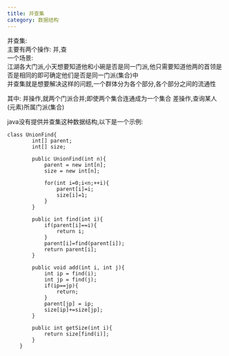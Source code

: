 ```yaml
---
title: 并查集
category: 数据结构
---
```

并查集:  
主要有两个操作: 并,查  
一个场景:  
江湖各大门派,小天想要知道他和小碗是否是同一门派,他只需要知道他两的首领是否是相同的即可确定他们是否是同一门派(集合)中  
并查集就是想要解决这样的问题,一个群体分为各个部分,各个部分之间的流通性

其中:
并操作,就两个门派合并;即使两个集合连通成为一个集合
差操作,查询某人(元素)所属门派(集合)


java没有提供并查集这种数据结构,以下是一个示例:  

```
class UnionFind{
        int[] parent;
        int[] size;

        public UnionFind(int n){
            parent = new int[n];
            size = new int[n];

            for(int i=0;i<n;++i){
                parent[i]=i;
                size[i]=1;
            }
        }

        public int find(int i){
            if(parent[i]==i){
                return i;
            }
            parent[i]=find(parent[i]);
            return parent[i];
        }

        public void add(int i, int j){
            int ip = find(i);
            int jp = find(j);
            if(ip==jp){
                return;
            }
            parent[jp] = ip;
            size[ip]+=size[jp];            
        }

        public int getSize(int i){
            return size[find(i)];
        }
    }
```
